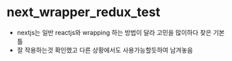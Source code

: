 # next_wrapper_redux_test
* nextjs는 일반 reactjs와 wrapping 하는 방법이 달라 고민을 많이하다 찾은 기본 틀
* 잘 작용하는것 확인했고 다른 상황에서도 사용가능할듯하여 남겨놓음
